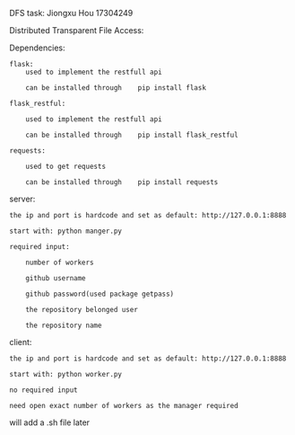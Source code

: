 DFS task:
Jiongxu Hou 17304249

Distributed Transparent File Access:

Dependencies:
		
	flask:
		used to implement the restfull api
		
		can be installed through	pip install flask
		
	flask_restful:
	
		used to implement the restfull api
		
		can be installed through	pip install flask_restful
		
	requests:
	
		used to get requests
		
		can be installed through	pip install requests


server:

	the ip and port is hardcode and set as default: http://127.0.0.1:8888
	
	start with:	python manger.py
	
	required input:
	
		number of workers
		
		github username
		
		github password(used package getpass)
		
		the repository belonged user
		
		the repository name
		
		
client:

	the ip and port is hardcode and set as default: http://127.0.0.1:8888
	
	start with:	python worker.py
	
	no required input
	
	need open exact number of workers as the manager required
	
	
will add a .sh file later


